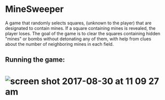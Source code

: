 # MineSweeper
A game that randomly selects squares, (unknown to the player) that are designated to contain mines. If a square containing mines is revealed, the player loses. The goal of the game is to clear the squares containing hidden "mines" or bombs without detonating any of them, with help from clues about the number of neighboring mines in each field. 

## Running the game: 
# ![screen shot 2017-08-30 at 11 09 27 am](https://user-images.githubusercontent.com/15253336/30989622-8e2b1d7c-a45b-11e7-86a8-b5d3de1aab72.png)

